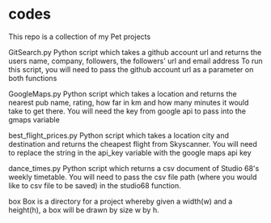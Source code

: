 # codes
This repo is a collection of my Pet projects

GitSearch.py
Python script which takes a github account url and returns the users name, company, followers, the followers' url and email address
To run this script, you will need to pass the github account url as a parameter on both functions 

GoogleMaps.py
Python script which takes a location and returns the nearest pub name, rating, how far in km and how many minutes it would take to get there.
You will need the key from google api to pass into the gmaps variable

best_flight_prices.py
Python script which takes a location city and destination and returns the cheapest flight from Skyscanner.
You will need to replace the string in the api_key variable with the google maps api key 	

dance_times.py
Python script which returns a csv document of Studio 68's weekly timetable.
You will need to pass the csv file path (where you would like to csv file to be saved) in the studio68 function.	
 
box
Box is a directory for a project whereby given a width(w) and a height(h), a box will be drawn by size w by h. 
